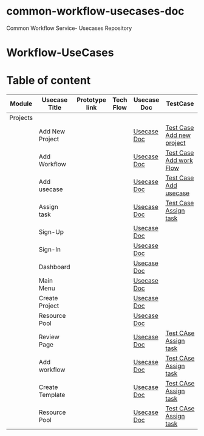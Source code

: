# common-workflow-usecases-doc
Common Workflow Service- Usecases Repository

# Workflow-UseCases

# Table of content

| Module | Usecase Title | Prototype link | Tech Flow  | Usecase Doc | TestCase
| - | - | - | - |  - |  - |
| Projects |  |  |  |
|  | Add New Project |   |  |[Usecase Doc](https://github.com/AppkubeCloud/common-workflow-usecases-doc/blob/main/Projects/Create%20Project%20UC.md) | [Test Case Add new project](https://github.com/AppkubeCloud/common-workflow-usecases-doc/blob/main/Projects/Add%20New%20Project%20Tc.md)
|  | Add Workflow |  |   |[Usecase Doc](https://github.com/AppkubeCloud/common-workflow-usecases-doc/blob/main/Projects/Add%20Workflow%20to%20Project%20UC.md) | [Test Case Add work Flow](https://github.com/AppkubeCloud/common-workflow-usecases-doc/blob/main/Projects/Add%20Workflow%20tc.md)
|  | Add usecase |  |   |[Usecase Doc](https://github.com/AppkubeCloud/common-workflow-usecases-doc/blob/main/Projects/Add%20Use%20Case%20to%20workflow%20UC.md) | [Test Case Add usecase](https://github.com/AppkubeCloud/common-workflow-usecases-doc/blob/main/Projects/Add%20usecase%20tc.md)
|  | Assign task | |   |[Usecase Doc](https://github.com/AppkubeCloud/common-workflow-usecases-doc/blob/main/Projects/Assign%20Task%20to%20user%20UC.md)  | [Test Case Assign task](https://github.com/AppkubeCloud/common-workflow-usecases-doc/blob/main/Projects/Assign%20task%20tc.md)
|  | Sign-Up | |   |[Usecase Doc](https://github.com/AppkubeCloud/common-workflow-usecases-doc/blob/main/Projects/Sign-up%20use%20case.md) | 
|  | Sign-In | |   |[Usecase Doc](https://github.com/AppkubeCloud/common-workflow-usecases-doc/blob/main/Projects/Sign-In%20use%20case.md) | 
|  | Dashboard | |   |[Usecase Doc](https://github.com/AppkubeCloud/common-workflow-usecases-doc/blob/main/Projects/Dashboard%20Use%20case.md) |
|  | Main Menu | |   |[Usecase Doc](https://github.com/AppkubeCloud/common-workflow-usecases-doc/blob/main/Projects/Main%20Menu.md) | 
|  | Create Project | |   |[Usecase Doc](https://github.com/AppkubeCloud/common-workflow-usecases-doc/blob/main/Projects/Create%20Project%20Use%20Case.md) |
|  | Resource Pool | |   |[Usecase Doc](https://github.com/AppkubeCloud/common-workflow-usecases-doc/blob/main/Projects/Resource%20Pool%20Use%20Case.md) |
|  | Review Page | |   |[Usecase Doc](https://github.com/AppkubeCloud/common-workflow-usecases-doc/blob/main/Projects/Assign%20Task%20to%20user%20UC.md)  | [Test CAse Assign task](https://github.com/AppkubeCloud/common-workflow-usecases-doc/blob/main/Projects/Assign%20task%20tc.md)
|  | Add workflow | |   |[Usecase Doc](https://github.com/AppkubeCloud/common-workflow-usecases-doc/blob/main/Projects/Assign%20Task%20to%20user%20UC.md)  | [Test CAse Assign task](https://github.com/AppkubeCloud/common-workflow-usecases-doc/blob/main/Projects/Assign%20task%20tc.md)
|  | Create Template | |   |[Usecase Doc](https://github.com/AppkubeCloud/common-workflow-usecases-doc/blob/main/Projects/Assign%20Task%20to%20user%20UC.md)  | [Test CAse Assign task](https://github.com/AppkubeCloud/common-workflow-usecases-doc/blob/main/Projects/Assign%20task%20tc.md)
|  | Resource Pool | |   |[Usecase Doc](https://github.com/AppkubeCloud/common-workflow-usecases-doc/blob/main/Projects/Assign%20Task%20to%20user%20UC.md)  | [Test CAse Assign task](https://github.com/AppkubeCloud/common-workflow-usecases-doc/blob/main/Projects/Assign%20task%20tc.md)
